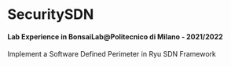 # SecuritySDN
#### Lab Experience in BonsaiLab@Politecnico di Milano - 2021/2022
Implement a Software Defined Perimeter in Ryu SDN Framework
